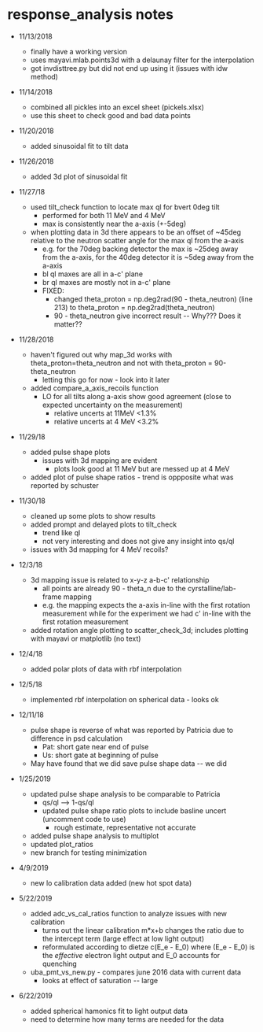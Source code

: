 # response_analysis notes

* 11/13/2018     
    * finally have a working version
    * uses mayavi.mlab.points3d with a delaunay filter for the interpolation
    * got invdisttree.py but did not end up using it (issues with idw method)

* 11/14/2018
    * combined all pickles into an excel sheet (pickels.xlsx)
    * use this sheet to check good and bad data points     

* 11/20/2018
    * added sinusoidal fit to tilt data

* 11/26/2018
    * added 3d plot of sinusoidal fit

* 11/27/18
    * used tilt_check function to locate max ql for bvert 0deg tilt
        * performed for both 11 MeV and 4 MeV
        * max is consistently near the a-axis (+-5deg)
    * when plotting data in 3d there appears to be an offset of ~45deg relative to the neutron scatter angle for the max ql from the a-axis
        * e.g. for the 70deg backing detector the max is ~25deg away from the a-axis, for the 40deg detector it is ~5deg away from the a-axis
        * bl ql maxes are all in a-c' plane
        * br ql maxes are mostly not in a-c' plane
        * FIXED:
            * changed theta_proton = np.deg2rad(90 - theta_neutron) (line 213) to theta_proton = np.deg2rad(theta_neutron)
            * 90 - theta_neutron give incorrect result -- Why??? Does it matter??

* 11/28/2018
    * haven't figured out why map_3d works with theta_proton=theta_neutron and not with theta_proton = 90-theta_neutron
        * letting this go for now - look into it later
    * added compare_a_axis_recoils function 
        * LO for all tilts along a-axis show good agreement (close to expected uncertainty on the measurement)
            * relative uncerts at 11MeV <1.3%
            * relative uncerts at 4 MeV <3.2%

* 11/29/18
    * added pulse shape plots
        * issues with 3d mapping are evident
            * plots look good at 11 MeV but are messed up at 4 MeV
    * added plot of pulse shape ratios - trend is oppposite what was reported by schuster

* 11/30/18
    * cleaned up some plots to show results
    * added prompt and delayed plots to tilt_check 
        * trend like ql
        * not very interesting and does not give any insight into qs/ql
    * issues with 3d mapping for 4 MeV recoils? 
            
* 12/3/18
    * 3d mapping issue is related to x-y-z a-b-c' relationship
        * all points are already 90 - theta_n due to the cyrstalline/lab-frame mapping 
        * e.g. the mapping expects the a-axis in-line with the first rotation measurement while for the experiment we had c' in-line with the first rotation measurement
    * added rotation angle plotting to scatter_check_3d; includes plotting with mayavi or matplotlib (no text)

* 12/4/18
    * added polar plots of data with rbf interpolation

* 12/5/18
    * implemented rbf interpolation on spherical data - looks ok

* 12/11/18
    * pulse shape is reverse of what was reported by Patricia due to difference in psd calculation
        * Pat: short gate near end of pulse
        * Us: short gate at beginning of pulse
    * May have found that we did save pulse shape data -- we did

* 1/25/2019
    * updated pulse shape analysis to be comparable to Patricia
        * qs/ql --> 1-qs/ql
        * updated pulse shape ratio plots to include basline uncert (uncomment code to use) 
            * rough estimate, representative not accurate
    * added pulse shape analysis to multiplot
    * updated plot_ratios
    * new branch for testing minimization

* 4/9/2019
    * new lo calibration data added (new hot spot data)

* 5/22/2019
    * added adc_vs_cal_ratios function to analyze issues with new calibration
        * turns out the linear calibration m*x+b changes the ratio due to the intercept term (large effect at low light output)
        * reformulated according to dietze c(E_e - E_0) where (E_e - E_0) is the *effective* electron light output and E_0 accounts for quenching 
    * uba_pmt_vs_new.py - compares june 2016 data with current data 
        * looks at effect of saturation -- large
    
* 6/22/2019
    * added spherical hamonics fit to light output data
    * need to determine how many terms are needed for the data